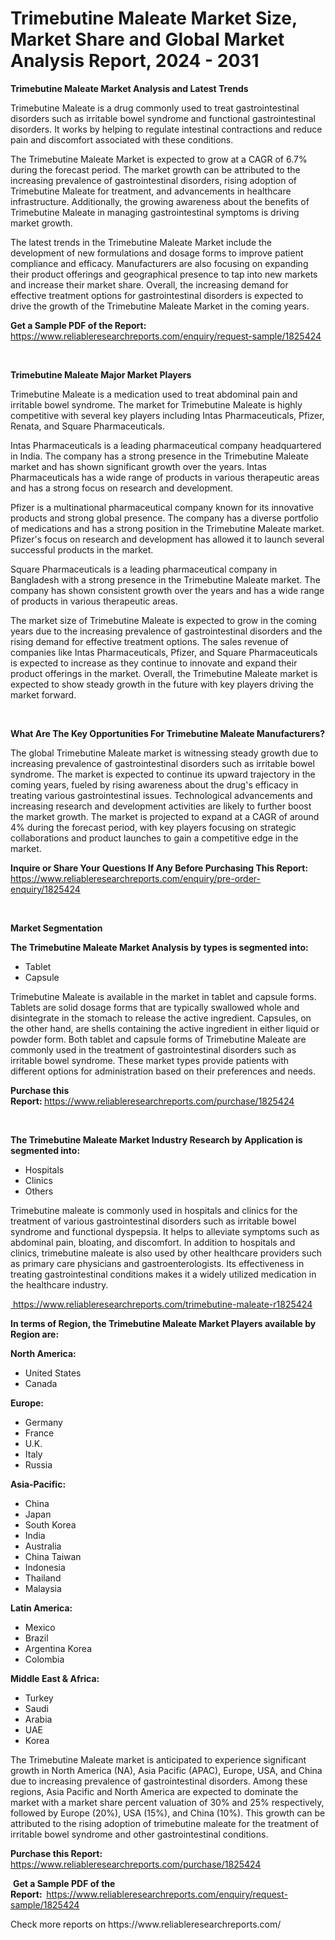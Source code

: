 <p><h1>Trimebutine Maleate Market Size, Market Share and Global Market Analysis Report, 2024 - 2031</h1></p><p><strong>Trimebutine Maleate Market Analysis and Latest Trends</strong></p>
<p><p>Trimebutine Maleate is a drug commonly used to treat gastrointestinal disorders such as irritable bowel syndrome and functional gastrointestinal disorders. It works by helping to regulate intestinal contractions and reduce pain and discomfort associated with these conditions.</p><p>The Trimebutine Maleate Market is expected to grow at a CAGR of 6.7% during the forecast period. The market growth can be attributed to the increasing prevalence of gastrointestinal disorders, rising adoption of Trimebutine Maleate for treatment, and advancements in healthcare infrastructure. Additionally, the growing awareness about the benefits of Trimebutine Maleate in managing gastrointestinal symptoms is driving market growth.</p><p>The latest trends in the Trimebutine Maleate Market include the development of new formulations and dosage forms to improve patient compliance and efficacy. Manufacturers are also focusing on expanding their product offerings and geographical presence to tap into new markets and increase their market share. Overall, the increasing demand for effective treatment options for gastrointestinal disorders is expected to drive the growth of the Trimebutine Maleate Market in the coming years.</p></p>
<p><strong>Get a Sample PDF of the Report:&nbsp;</strong> <a href="https://www.reliableresearchreports.com/enquiry/request-sample/1825424">https://www.reliableresearchreports.com/enquiry/request-sample/1825424</a></p>
<p>&nbsp;</p>
<p><strong>Trimebutine Maleate Major Market Players</strong></p>
<p><p>Trimebutine Maleate is a medication used to treat abdominal pain and irritable bowel syndrome. The market for Trimebutine Maleate is highly competitive with several key players including Intas Pharmaceuticals, Pfizer, Renata, and Square Pharmaceuticals.</p><p>Intas Pharmaceuticals is a leading pharmaceutical company headquartered in India. The company has a strong presence in the Trimebutine Maleate market and has shown significant growth over the years. Intas Pharmaceuticals has a wide range of products in various therapeutic areas and has a strong focus on research and development.</p><p>Pfizer is a multinational pharmaceutical company known for its innovative products and strong global presence. The company has a diverse portfolio of medications and has a strong position in the Trimebutine Maleate market. Pfizer's focus on research and development has allowed it to launch several successful products in the market.</p><p>Square Pharmaceuticals is a leading pharmaceutical company in Bangladesh with a strong presence in the Trimebutine Maleate market. The company has shown consistent growth over the years and has a wide range of products in various therapeutic areas.</p><p>The market size of Trimebutine Maleate is expected to grow in the coming years due to the increasing prevalence of gastrointestinal disorders and the rising demand for effective treatment options. The sales revenue of companies like Intas Pharmaceuticals, Pfizer, and Square Pharmaceuticals is expected to increase as they continue to innovate and expand their product offerings in the market. Overall, the Trimebutine Maleate market is expected to show steady growth in the future with key players driving the market forward.</p></p>
<p>&nbsp;</p>
<p><strong>What Are The Key Opportunities For Trimebutine Maleate Manufacturers?</strong></p>
<p><p>The global Trimebutine Maleate market is witnessing steady growth due to increasing prevalence of gastrointestinal disorders such as irritable bowel syndrome. The market is expected to continue its upward trajectory in the coming years, fueled by rising awareness about the drug's efficacy in treating various gastrointestinal issues. Technological advancements and increasing research and development activities are likely to further boost the market growth. The market is projected to expand at a CAGR of around 4% during the forecast period, with key players focusing on strategic collaborations and product launches to gain a competitive edge in the market.</p></p>
<p><strong>Inquire or Share Your Questions If Any Before Purchasing This Report:</strong> <a href="https://www.reliableresearchreports.com/enquiry/pre-order-enquiry/1825424">https://www.reliableresearchreports.com/enquiry/pre-order-enquiry/1825424</a></p>
<p>&nbsp;</p>
<p><strong>Market Segmentation</strong></p>
<p><strong>The Trimebutine Maleate Market Analysis by types is segmented into:</strong></p>
<p><ul><li>Tablet</li><li>Capsule</li></ul></p>
<p><p>Trimebutine Maleate is available in the market in tablet and capsule forms. Tablets are solid dosage forms that are typically swallowed whole and disintegrate in the stomach to release the active ingredient. Capsules, on the other hand, are shells containing the active ingredient in either liquid or powder form. Both tablet and capsule forms of Trimebutine Maleate are commonly used in the treatment of gastrointestinal disorders such as irritable bowel syndrome. These market types provide patients with different options for administration based on their preferences and needs.</p></p>
<p><strong>Purchase this Report:&nbsp;</strong><a href="https://www.reliableresearchreports.com/purchase/1825424">https://www.reliableresearchreports.com/purchase/1825424</a></p>
<p>&nbsp;</p>
<p><strong>The Trimebutine Maleate Market Industry Research by Application is segmented into:</strong></p>
<p><ul><li>Hospitals</li><li>Clinics</li><li>Others</li></ul></p>
<p><p>Trimebutine maleate is commonly used in hospitals and clinics for the treatment of various gastrointestinal disorders such as irritable bowel syndrome and functional dyspepsia. It helps to alleviate symptoms such as abdominal pain, bloating, and discomfort. In addition to hospitals and clinics, trimebutine maleate is also used by other healthcare providers such as primary care physicians and gastroenterologists. Its effectiveness in treating gastrointestinal conditions makes it a widely utilized medication in the healthcare industry.</p></p>
<p><a href="https://www.reliableresearchreports.com/trimebutine-maleate-r1825424">&nbsp;https://www.reliableresearchreports.com/trimebutine-maleate-r1825424</a></p>
<p><strong>In terms of Region, the Trimebutine Maleate Market Players available by Region are:</strong></p>
<p>
    <p> <strong> North America: </strong>
        <ul>
            <li>United States</li>
            <li>Canada</li>
        </ul>
        </p> 
    <p> <strong> Europe: </strong>
        <ul>
            <li>Germany</li>
            <li>France</li>
            <li>U.K.</li>
            <li>Italy</li>
            <li>Russia</li>
        </ul>
        </p> 
    <p> <strong> Asia-Pacific: </strong>
        <ul>
            <li>China</li>
            <li>Japan</li>
            <li>South Korea</li>
            <li>India</li>
            <li>Australia</li>
            <li>China Taiwan</li>
            <li>Indonesia</li>
            <li>Thailand</li>
            <li>Malaysia</li>
        </ul>
        </p> 
    <p> <strong> Latin America: </strong>
        <ul>
            <li>Mexico</li>
            <li>Brazil</li>
            <li>Argentina Korea</li>
            <li>Colombia</li>
        </ul>
        </p> 
    <p> <strong> Middle East & Africa: </strong>
        <ul>
            <li>Turkey</li>
            <li>Saudi</li>
            <li>Arabia</li>
            <li>UAE</li>
            <li>Korea</li>
        </ul>
    </p>
    </p>
<p><p>The Trimebutine Maleate market is anticipated to experience significant growth in North America (NA), Asia Pacific (APAC), Europe, USA, and China due to increasing prevalence of gastrointestinal disorders. Among these regions, Asia Pacific and North America are expected to dominate the market with a market share percent valuation of 30% and 25% respectively, followed by Europe (20%), USA (15%), and China (10%). This growth can be attributed to the rising adoption of trimebutine maleate for the treatment of irritable bowel syndrome and other gastrointestinal conditions.</p></p>
<p><strong>Purchase this Report: </strong><a href="https://www.reliableresearchreports.com/purchase/1825424">https://www.reliableresearchreports.com/purchase/1825424</a></p>
<p>&nbsp;<strong>Get a Sample PDF of the Report:&nbsp;&nbsp;</strong><a href="https://www.reliableresearchreports.com/enquiry/request-sample/1825424">https://www.reliableresearchreports.com/enquiry/request-sample/1825424</a></p>
<p><strong></strong></p>
<p>Check more reports on https://www.reliableresearchreports.com/</p>